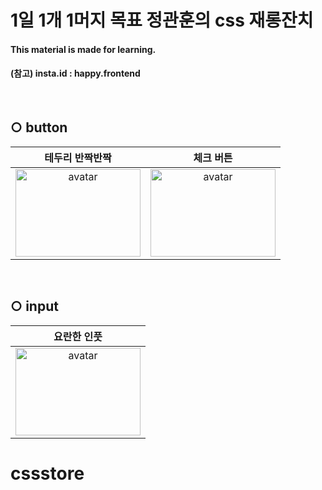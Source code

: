 # 1일 1개 1머지 목표 정관훈의 css 재롱잔치
#### This material is made for learning.
#### (참고) insta.id : happy.frontend
<br>


## ○ button
|                                                             테두리 반짝반짝                                           | 체크 버튼
| :---------------------------------------------------------------------------------------------------------------------------------: | :---------------------------------------------------------------------------------------------------------------------------------:|
|              <img width="200px" height="140px" src="https://user-images.githubusercontent.com/110619143/207392487-34c71825-e385-461e-828e-877e4cfde935.gif" alt="avatar" />  |              <img width="200px" height="140px" src="https://user-images.githubusercontent.com/110619143/207392262-76513bea-0f0b-446a-86de-1d8a1db778aa.gif" alt="avatar" />                      |
<br>

## ○ input
| 요란한 인풋
|  :---------------------------------------------------------------------------------------------------------------------------------:|
|               <img width="200px" height="140px" src="https://user-images.githubusercontent.com/110619143/207402814-c2b1a355-c0f3-4d70-abb4-9984b8746aa0.gif" alt="avatar" />                      |

# cssstore
